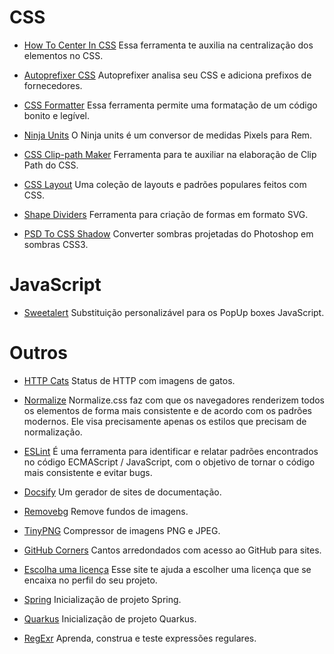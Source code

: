 <!------------------------------------------------------------------------------
  #FERRAMENTAS
------------------------------------------------------------------------------->

<!-- Seção do Sidebar voltada para as ferramentas de desenvolvimento-->

# CSS

- [How To Center In CSS](http://howtocenterincss.com/) Essa ferramenta te
  auxilia na centralização dos elementos no CSS.

- [Autoprefixer CSS](https://autoprefixer.github.io/) Autoprefixer  analisa seu
  CSS e adiciona prefixos de fornecedores.

- [CSS Formatter](https://www.cleancss.com/css-beautify/) Essa ferramenta
  permite uma formatação de um código bonito e legível.

- [Ninja Units](https://www.ninjaunits.com/converters/pixels/pixels-rem/) O
  Ninja units é um conversor de medidas Pixels para Rem.

- [CSS Clip-path Maker](https://bennettfeely.com/clippy/) Ferramenta para te
  auxiliar na elaboração de Clip Path do CSS.

- [CSS Layout](https://csslayout.io/) Uma coleção de layouts e padrões
	populares feitos com CSS.

- [Shape Dividers](https://www.shapedivider.app/) Ferramenta para criação de
  formas em formato SVG.

- [PSD To CSS Shadow](http://psd-to-css-shadows.com/) Converter sombras
  projetadas do Photoshop em sombras CSS3.


# JavaScript

- [Sweetalert](https://sweetalert2.github.io/#examples) Substituição
  personalizável para os PopUp boxes JavaScript.

# Outros

- [HTTP Cats](https://http.cat/) Status de HTTP com imagens de gatos.

- [Normalize](https://necolas.github.io/normalize.css/) Normalize.css faz com
  que os navegadores renderizem todos os elementos de forma mais consistente e
	de acordo com os padrões modernos. Ele visa precisamente apenas os estilos
	que precisam de normalização.

- [ESLint](https://eslint.org/) É uma ferramenta para identificar e relatar
  padrões encontrados no código ECMAScript / JavaScript, com o objetivo de
  tornar o código mais consistente e evitar bugs.

- [Docsify](https://docsify.js.org/#/) Um gerador de sites de documentação.

- [Removebg](https://www.remove.bg/pt-br) Remove fundos de imagens.

- [TinyPNG](https://tinypng.com/) Compressor de imagens PNG e JPEG.

- [GitHub Corners](https://tholman.com/github-corners/) Cantos arredondados com
acesso ao GitHub para sites.

- [Escolha uma licença](http://escolhaumalicenca.com.br/) Esse site te ajuda a
escolher uma licença que se encaixa no perfil do seu projeto.

- [Spring](https://start.spring.io/) Inicialização de projeto Spring.

- [Quarkus](https://code.quarkus.io/) Inicialização de projeto Quarkus.

- [RegExr](https://regexr.com/) Aprenda, construa e teste expressões regulares.
